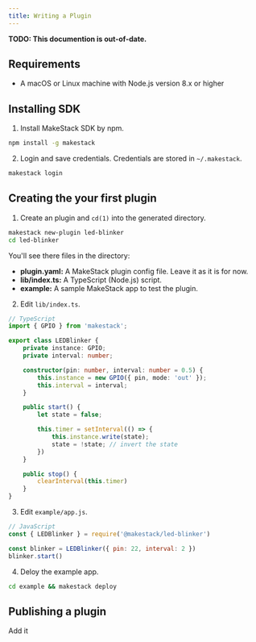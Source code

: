 ```yaml
---
title: Writing a Plugin
---
```


**TODO: This documention is out-of-date.**

Requirements
-------------

- A macOS or Linux machine with Node.js version 8.x or higher

Installing SDK
--------------

1. Install MakeStack SDK by npm.
```bash
npm install -g makestack
```

2. Login and save credentials. Credentials are stored in `~/.makestack`.
```bash
makestack login
```

Creating the your first plugin
------------------------------

1. Create an plugin and `cd(1)` into the generated directory.

```bash
makestack new-plugin led-blinker
cd led-blinker
```

You'll see there files in the directory:

- **plugin.yaml:** A MakeStack plugin config file. Leave it as it is for now.
- **lib/index.ts:** A TypeScript (Node.js) script.
- **example:** A sample MakeStack app to test the plugin.

2. Edit `lib/index.ts`.

```typescript
// TypeScript
import { GPIO } from 'makestack';

export class LEDBlinker {
    private instance: GPIO;
    private interval: number;

    constructor(pin: number, interval: number = 0.5) {
        this.instance = new GPIO({ pin, mode: 'out' });
        this.interval = interval;
    }

    public start() {
        let state = false;

        this.timer = setInterval(() => {
            this.instance.write(state);
            state = !state; // invert the state
        })
    }

    public stop() {
        clearInterval(this.timer)
    }
}
```

3. Edit `example/app.js`.

```js
// JavaScript
const { LEDBlinker } = require('@makestack/led-blinker')

const blinker = LEDBlinker({ pin: 22, interval: 2 })
blinker.start()
```

4. Deloy the example app.
```bash
cd example && makestack deploy
```

Publishing a plugin
-------------------

Add it
